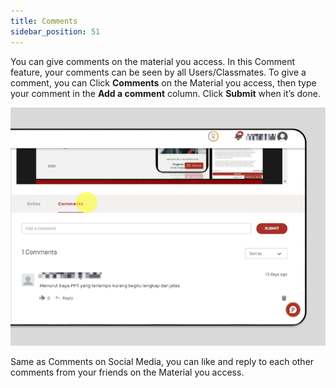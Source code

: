 ```yaml
---
title: Comments
sidebar_position: 51
---
```

You can give comments on the material you access. In this Comment feature, your comments can be seen by all Users/Classmates. To give a comment, you can Click **Comments** on the Material you access, then type your comment in the **Add a comment** column. Click **Submit** when it’s done.

![](/img/comments.png)

Same as Comments on Social Media, you can like and reply to each other comments from your friends on the Material you access.
